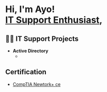 <h1>Hi, I'm Ayo! <br/><a href="https://www.linkedin.com/in/ayorinde-ogunsanmi-712728126/">IT Support Enthusiast</a>, 
<h2>👨‍💻 IT Support Projects </h2>

- <b> Active Directory </b>
  - []()
<h2> Certification </h2>

- [CompTIA Newtork+ ce]()
